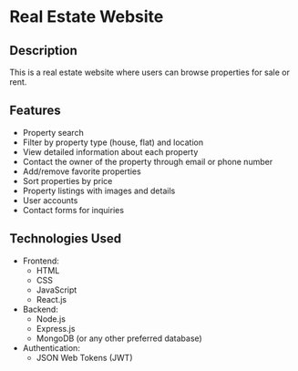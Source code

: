 # Real Estate Website

## Description
This is a real estate website where users can browse properties for sale or rent. 

## Features
- Property search
- Filter by property type (house, flat) and location
- View detailed information about each property
- Contact the owner of the property through email or phone number
- Add/remove favorite properties
- Sort properties by price
- Property listings with images and details
- User accounts
- Contact forms for inquiries

## Technologies Used
- Frontend:
  - HTML
  - CSS
  - JavaScript
  - React.js
- Backend:
  - Node.js
  - Express.js
  - MongoDB (or any other preferred database)
- Authentication:
  - JSON Web Tokens (JWT)
